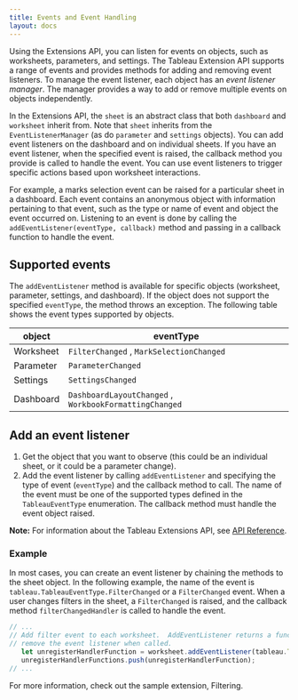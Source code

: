 ```yaml
---
title: Events and Event Handling
layout: docs
---
```


Using the Extensions API, you can listen for events on objects, such as worksheets, parameters, and settings. The Tableau Extension API supports a range of events and provides methods for adding and removing event listeners. To manage the event listener, each object has an *event listener manager*. The manager provides a way to add or remove multiple events on objects independently.

In the Extensions API, the `sheet` is an abstract class that both `dashboard` and `worksheet` inherit from. Note that `sheet` inherits from the `EventListenerManager` (as do `parameter` and `settings` objects). You can add event listeners on the dashboard and on individual sheets. If you have an event listener, when the specified event is raised, the callback method you provide is called to handle the event. You can use event listeners to trigger specific actions based upon worksheet interactions.

For example, a marks selection event can be raised for a particular sheet in a dashboard. Each event contains an anonymous object with information pertaining to that event, such as the type or name of event and object the event occurred on.
Listening to an event is done by calling the `addEventListener(eventType, callback)` method and passing in a callback function to handle the event.

## Supported events

The `addEventListener` method is available for specific objects (worksheet, parameter, settings, and dashboard). If the object does not support the specified `eventType`,
the method throws an exception. The following table shows the event types supported by objects.

| object | eventType |
| ------  | ----- |
| Worksheet | `FilterChanged` , `MarkSelectionChanged` |
| Parameter | `ParameterChanged` |
| Settings |  `SettingsChanged` |
| Dashboard |  `DashboardLayoutChanged` , `WorkbookFormattingChanged`   |


## Add an event listener  

1. Get the object that you want to observe (this could be an individual sheet, or it could be a parameter change). 
2. Add the event listener by calling `addEventListener` and specifying the type of event (`eventType`) and the callback method to call. The name of the event must be one of the supported types defined in the `TableauEventType` enumeration. The callback method must handle the event object raised.

**Note:** For information about the Tableau Extensions API, see <a href="{{ site.baseurl }}/docs/index.html" target="_blank">API Reference</a>.


### Example 

In most cases, you can create an event listener by chaining the methods to the sheet object. In the following example, the name of the event is `tableau.TableauEventType.FilterChanged` or a `FilterChanged` event. When a user changes filters in the sheet, a `FilterChanged` is raised, and the callback method `filterChangedHandler` is called to handle the event. 

```javascript
// ...
// Add filter event to each worksheet.  AddEventListener returns a function that will
// remove the event listener when called.
   let unregisterHandlerFunction = worksheet.addEventListener(tableau.TableauEventType.FilterChanged, filterChangedHandler);
   unregisterHandlerFunctions.push(unregisterHandlerFunction);
// ...
```  

For more information, check out the sample extension, Filtering.

